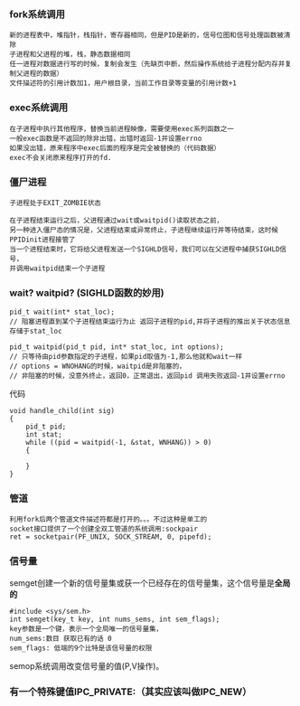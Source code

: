 ### fork系统调用
```
新的进程表中，堆指针，栈指针，寄存器相同，但是PID是新的，信号位图和信号处理函数被清除
子进程和父进程的堆，栈，静态数据相同
任一进程对数据进行写的时候，复制会发生（先缺页中断，然后操作系统给子进程分配内存并复制父进程的数据）
文件描述符的引用计数加1，用户根目录，当前工作目录等变量的引用计数+1
```

### exec系统调用
```
在子进程中执行其他程序，替换当前进程映像，需要使用exec系列函数之一
一般exec函数是不返回的除非出错，出错时返回-1并设置errno
如果没出错，原来程序中exec后面的程序是完全被替换的（代码数据）
exec不会关闭原来程序打开的fd.
```

### 僵尸进程 
```
子进程处于EXIT_ZOMBIE状态

在子进程结束运行之后，父进程通过wait或waitpid()读取状态之前，
另一种进入僵尸态的情况是，父进程结束或异常终止，子进程继续运行并等待结束，这时候PPIDinit进程接管了
当一个进程结束时，它将给父进程发送一个SIGHLD信号，我们可以在父进程中捕获SIGHLD信号，
并调用waitpid结束一个子进程
```

### wait? waitpid? (SIGHLD函数的妙用)
```
pid_t wait(int* stat_loc); 
// 阻塞进程直到某个子进程结束运行为止 返回子进程的pid,并将子进程的推出关于状态信息存储于stat_loc

pid_t waitpid(pid_t pid, int* stat_loc, int options);
// 只等待由pid参数指定的子进程，如果pid取值为-1,那么他就和wait一样
// options = WNOHANG的时候，waitpid是非阻塞的，
// 非阻塞的时候，没意外终止，返回0，正常退出，返回pid 调用失败返回-1并设置errno
```
代码
```
void handle_child(int sig)
{
    pid_t pid;
    int stat;
    while ((pid = waitpid(-1, &stat, WNHANG)) > 0)
    {
    
    }
}
```

### 管道
```
利用fork后两个管道文件描述符都是打开的。。。不过这种是单工的
socket接口提供了一个创建全双工管道的系统调用:sockpair
ret = socketpair(PF_UNIX, SOCK_STREAM, 0, pipefd);
```

### 信号量
semget创建一个新的信号量集或获一个已经存在的信号量集，这个信号量是**全局的**
```
#include <sys/sem.h>
int semget(key_t key, int nums_sems, int sem_flags);
key参数是一个键，表示一个全局唯一的信号量集，
num_sems:数目 获取已有的话 0
sem_flags: 低端的9个比特是该信号量的权限
```
semop系统调用改变信号量的值(P,V操作)。

### 有一个特殊键值IPC_PRIVATE:（其实应该叫做IPC_NEW）
```
```
